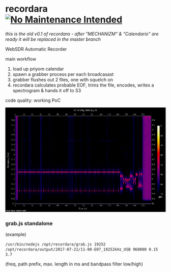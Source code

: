 recordara [![No Maintenance Intended](http://unmaintained.tech/badge.svg)](http://unmaintained.tech/)
=========

_this is the old v0.1 of recordara - after "MECHANIZM" & "Calendario" are ready it will be replaced in the master branch_

WebSDR Automatic Recorder

main workflow
1. load up priyom calendar
2. spawn a grabber process per each broadcasast
3. grabber flushes out 2 files, one with squelch on
4. recordara calculates probable EOF, trims the file, encodes, writes a spectrogram & hands it off to S3

code quality: working PoC

![recordara](06-40-XPA_14609kHz_USB.png)

### grab.js standalone

(example)

    /usr/bin/nodejs /opt/recordara/grab.js 19252 /opt/recordara/output/2017-07-21/11-00-E07_19252kHz_USB 960000 0.15 3.7

(freq, path prefix, max. length in ms and bandpass filter low/high)
